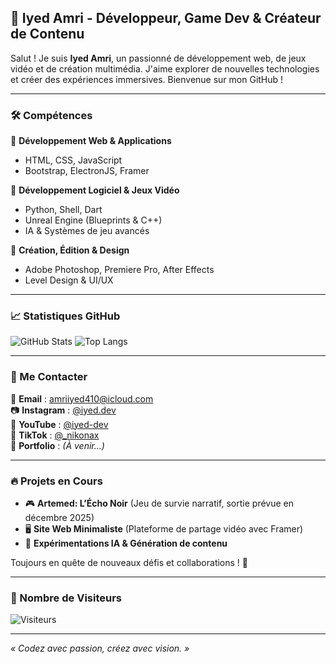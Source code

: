 ## 🚀 Iyed Amri - Développeur, Game Dev & Créateur de Contenu

Salut ! Je suis **Iyed Amri**, un passionné de développement web, de jeux vidéo et de création multimédia. J'aime explorer de nouvelles technologies et créer des expériences immersives. Bienvenue sur mon GitHub !

---

### 🛠️ Compétences

🔹 **Développement Web & Applications**
- HTML, CSS, JavaScript
- Bootstrap, ElectronJS, Framer

🔹 **Développement Logiciel & Jeux Vidéo**
- Python, Shell, Dart
- Unreal Engine (Blueprints & C++)
- IA & Systèmes de jeu avancés

🔹 **Création, Édition & Design**
- Adobe Photoshop, Premiere Pro, After Effects
- Level Design & UI/UX

---

### 📈 Statistiques GitHub

![GitHub Stats](https://github-readme-stats.vercel.app/api?username=iyed-dev&show_icons=true&theme=tokyonight)
![Top Langs](https://github-readme-stats.vercel.app/api/top-langs/?username=iyed-dev&layout=compact&theme=tokyonight)

---

### 📲 Me Contacter

📧 **Email** : [amriiyed410@icloud.com](mailto:amriiyed410@icloud.com)  
📷 **Instagram** : [@iyed.dev](https://www.instagram.com/iyed.dev/)  
🎥 **YouTube** : [@iyed-dev](https://www.youtube.com/@iyed-dev)  
🎵 **TikTok** : [@_nikonax](https://www.tiktok.com/@_nikonax)  
💼 **Portfolio** : *(À venir...)*

---

### 🔥 Projets en Cours
- 🎮 **Artemed: L’Écho Noir** (Jeu de survie narratif, sortie prévue en décembre 2025)
- 🖥️ **Site Web Minimaliste** (Plateforme de partage vidéo avec Framer)
- 🚀 **Expérimentations IA & Génération de contenu**

Toujours en quête de nouveaux défis et collaborations ! 🤝

---

### 👀 Nombre de Visiteurs
![Visiteurs](https://profile-counter.glitch.me/iyed-dev/count.svg)

---

*« Codez avec passion, créez avec vision. »*
